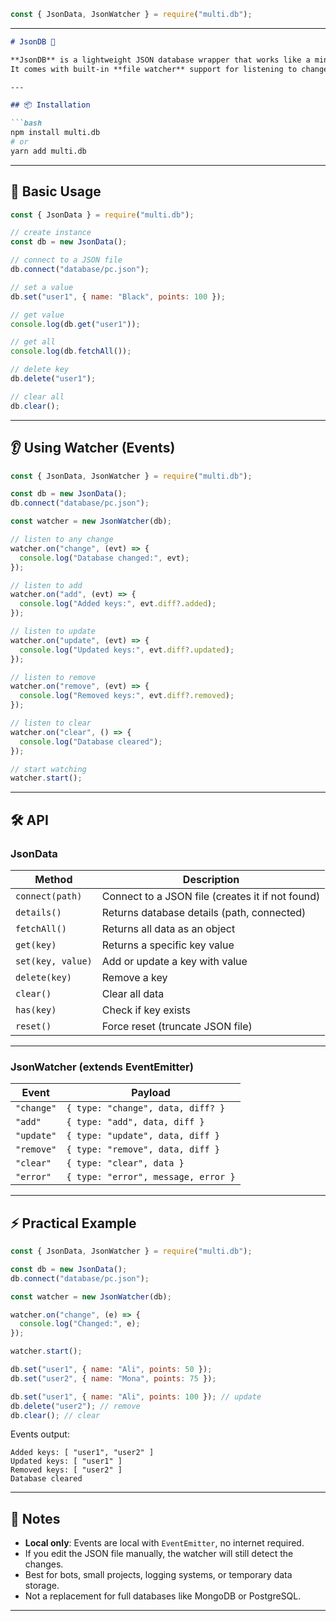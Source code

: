 ```js
const { JsonData, JsonWatcher } = require("multi.db");
```

---

````markdown
# JsonDB 📂

**JsonDB** is a lightweight JSON database wrapper that works like a mini NoSQL database.  
It comes with built-in **file watcher** support for listening to changes (`add`, `update`, `remove`, `clear`).

---

## 📦 Installation

```bash
npm install multi.db
# or
yarn add multi.db
````

---

## 🚀 Basic Usage

```js
const { JsonData } = require("multi.db");

// create instance
const db = new JsonData();

// connect to a JSON file
db.connect("database/pc.json");

// set a value
db.set("user1", { name: "Black", points: 100 });

// get value
console.log(db.get("user1"));

// get all
console.log(db.fetchAll());

// delete key
db.delete("user1");

// clear all
db.clear();
```

---

## 👂 Using Watcher (Events)

```js
const { JsonData, JsonWatcher } = require("multi.db");

const db = new JsonData();
db.connect("database/pc.json");

const watcher = new JsonWatcher(db);

// listen to any change
watcher.on("change", (evt) => {
  console.log("Database changed:", evt);
});

// listen to add
watcher.on("add", (evt) => {
  console.log("Added keys:", evt.diff?.added);
});

// listen to update
watcher.on("update", (evt) => {
  console.log("Updated keys:", evt.diff?.updated);
});

// listen to remove
watcher.on("remove", (evt) => {
  console.log("Removed keys:", evt.diff?.removed);
});

// listen to clear
watcher.on("clear", () => {
  console.log("Database cleared");
});

// start watching
watcher.start();
```

---

## 🛠️ API

### **JsonData**

| Method            | Description                                      |
| ----------------- | ------------------------------------------------ |
| `connect(path)`   | Connect to a JSON file (creates it if not found) |
| `details()`       | Returns database details (path, connected)       |
| `fetchAll()`      | Returns all data as an object                    |
| `get(key)`        | Returns a specific key value                     |
| `set(key, value)` | Add or update a key with value                   |
| `delete(key)`     | Remove a key                                     |
| `clear()`         | Clear all data                                   |
| `has(key)`        | Check if key exists                              |
| `reset()`         | Force reset (truncate JSON file)                 |

---

### **JsonWatcher (extends EventEmitter)**

| Event      | Payload                             |
| ---------- | ----------------------------------- |
| `"change"` | `{ type: "change", data, diff? }`   |
| `"add"`    | `{ type: "add", data, diff }`       |
| `"update"` | `{ type: "update", data, diff }`    |
| `"remove"` | `{ type: "remove", data, diff }`    |
| `"clear"`  | `{ type: "clear", data }`           |
| `"error"`  | `{ type: "error", message, error }` |

---

## ⚡ Practical Example

```js
const { JsonData, JsonWatcher } = require("multi.db");

const db = new JsonData();
db.connect("database/pc.json");

const watcher = new JsonWatcher(db);

watcher.on("change", (e) => {
  console.log("Changed:", e);
});

watcher.start();

db.set("user1", { name: "Ali", points: 50 });
db.set("user2", { name: "Mona", points: 75 });

db.set("user1", { name: "Ali", points: 100 }); // update
db.delete("user2"); // remove
db.clear(); // clear
```

Events output:

```
Added keys: [ "user1", "user2" ]
Updated keys: [ "user1" ]
Removed keys: [ "user2" ]
Database cleared
```

---

## 📄 Notes

* **Local only**: Events are local with `EventEmitter`, no internet required.
* If you edit the JSON file manually, the watcher will still detect the changes.
* Best for bots, small projects, logging systems, or temporary data storage.
* Not a replacement for full databases like MongoDB or PostgreSQL.

---
